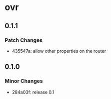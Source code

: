 # ovr

## 0.1.1

### Patch Changes

- 435547a: allow other properties on the router

## 0.1.0

### Minor Changes

- 284a03f: release 0.1
